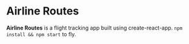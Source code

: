 # Airline Routes

**Airline Routes** is a flight tracking app built using create-react-app. `npm install && npm start` to fly.